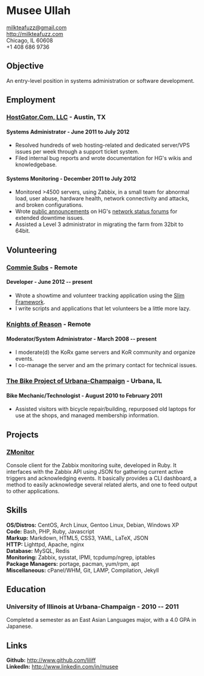 # Musee Ullah

<milkteafuzz@gmail.com>  
<http://milkteafuzz.com>  
Chicago, IL 60608  
+1 408 686 9736  

## Objective

An entry-level position in systems administration or software development.

## Employment

### [HostGator.Com, LLC](http://hostgator.com) - Austin, TX

#### Systems Administrator - June 2011 to July 2012

* Resolved hundreds of web hosting-related and dedicated server/VPS issues 
per week through a support ticket system.  
* Filed internal bug reports and wrote documentation for HG's wikis and knowledgebase.

#### Systems Monitoring - December 2011 to July 2012

* Monitored >4500 servers, using Zabbix, in a small team for abnormal load, 
user abuse, hardware health, network connectivity and attacks, and broken configurations.  
* Wrote [public announcements](http://forums.hostgator.com/search.php?do=finduser&u=126179) 
on HG's [network status forums](http://forums.hostgator.com/network-status-f14.html) 
for extended downtime issues.  
* Assisted a Level 3 administrator in migrating the farm from 32bit to 64bit.

## Volunteering

### [Commie Subs](http://commiesubs.com) - Remote

#### Developer - June 2012 -- present

* Wrote a showtime and volunteer tracking application using the [Slim Framework](http://slimframework.com).  
* I write scripts and applications that let volunteers be a little more lazy.

### [Knights of Reason](http://knightsofreason.net) - Remote

#### Moderator/System Administrator - March 2008 -- present

* I moderate(d) the KoRx game servers and KoR community and organize events.  
* I co-manage the server and am the primary contact for technical issues.

### [The Bike Project of Urbana-Champaign](http://thebikeproject.org) - Urbana, IL

#### Bike Mechanic/Technologist - August 2010 to February 2011

* Assisted visitors with bicycle repair/building, repurposed old laptops 
for use at the shops, and managed membership information.

## Projects

### [ZMonitor](https://github.com/liliff/zmonitor)

Console client for the Zabbix monitoring suite, developed in Ruby. It 
interfaces with the Zabbix API using JSON for gathering current active 
triggers and acknowledging events. It basically provides a CLI dashboard, 
a method to easily acknowledge several related alerts, and one to feed 
output to other applications.

## Skills

**OS/Distros:** CentOS, Arch Linux, Gentoo Linux, Debian, Windows XP  
**Code:** Bash, PHP, Ruby, Javascript  
**Markup:** Markdown, HTML5, CSS3, YAML, LaTeX, JSON  
**HTTP:** Lighttpd, Apache, nginx  
**Database:** MySQL, Redis  
**Monitoring:** Zabbix, sysstat, IPMI, tcpdump/ngrep, iptables  
**Package Managers:** portage, pacman, yum/rpm, apt  
**Miscellaneous:** cPanel/WHM, Git, LAMP, Compilation, Jekyll

## Education

### University of Illinois at Urbana-Champaign - 2010 -- 2011

Completed a semester as an East Asian Languages major, with a 4.0 GPA in Japanese.

## Links

**Github:** <http://www.github.com/liliff>  
**LinkedIn:** <http://www.linkedin.com/in/musee>
